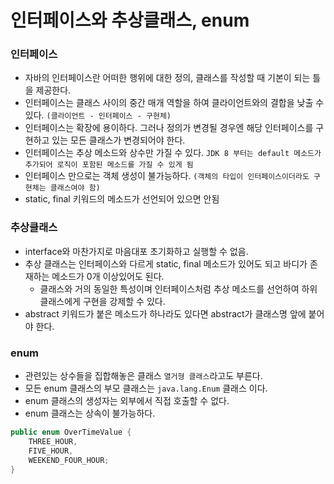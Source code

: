 # 인터페이스와 추상클래스, enum

### 인터페이스
- 자바의 인터페이스란 어떠한 행위에 대한 정의, 클래스를 작성할 때 기본이 되는 틀을 제공한다.
- 인터페이스는 클래스 사이의 중간 매개 역할을 하여 클라이언트와의 결합을 낮출 수 있다. `(클라이언트 - 인터페이스 - 구현체)`
- 인터페이스는 확장에 용이하다. 그러나 정의가 변경될 경우엔 해당 인터페이스를 구현하고 있는 모든 클래스가 변경되어야 한다.
- 인터페이스는 추상 메소드와 상수만 가질 수 있다. `JDK 8 부터는 default 메소드가 추가되어 로직이 포함된 메소드를 가질 수 있게 됨`
- 인터페이스 만으로는 객체 생성이 불가능하다. `(객체의 타입이 인터페이스이더라도 구현체는 클래스여야 함)`
- static, final 키워드의 메소드가 선언되어 있으면 안됨

### 추상클래스
- interface와 마찬가지로 마음대포 초기화하고 실행할 수 없음.
- 추상 클래스는 인터페이스와 다르게 static, final 메소드가 있어도 되고 바디가 존재하는 메소드가 0개 이상있어도 된다.
    - 클래스와 거의 동일한 특성이며 인터페이스처럼 추상 메소드를 선언하여 하위 클래스에게 구현을 강제할 수 있다.
- abstract 키워드가 붙은 메소드가 하나라도 있다면 abstract가 클래스명 앞에 붙어야 한다.


### enum
- 관련있는 상수들을 집합해놓은 클래스 `열거형 클래스`라고도 부른다.
- 모든 enum 클래스의 부모 클래스는 `java.lang.Enum` 클래스 이다.
- enum 클래스의 생성자는 외부에서 직접 호출할 수 없다.
- enum 클래스는 상속이 불가능하다.

```java
public enum OverTimeValue {
    THREE_HOUR,
    FIVE_HOUR,
    WEEKEND_FOUR_HOUR;
}
```
